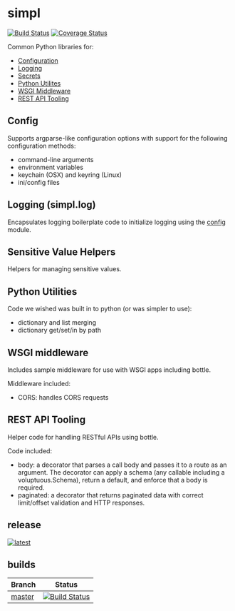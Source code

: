 # simpl
[![Build Status](https://travis-ci.org/checkmate/simpl.svg?branch=master)](https://travis-ci.org/checkmate/simpl)
[![Coverage Status](https://coveralls.io/repos/checkmate/simpl/badge.svg?branch=master)](https://coveralls.io/r/checkmate/simpl?branch=master)

Common Python libraries for:

- [Configuration](#config)
- [Logging](#logging)
- [Secrets](#secrets)
- [Python Utilites](#python)
- [WSGI Middleware](#middleware)
- [REST API Tooling](#rest)

## <a name="config"></a>Config

Supports argparse-like configuration options with support for the following
configuration methods:
- command-line arguments
- environment variables
- keychain (OSX) and keyring (Linux)
- ini/config files

## <a name="logging"></a>Logging (simpl.log)

Encapsulates logging boilerplate code to initialize logging using the
[config](#config) module.

## <a name="secrets"></a>Sensitive Value Helpers

Helpers for managing sensitive values.


## <a name="python"></a>Python Utilities

Code we wished was built in to python (or was simpler to use):
- dictionary and list merging
- dictionary get/set/in by path

## <a name="middleware"></a>WSGI middleware

Includes sample middleware for use with WSGI apps including bottle.

Middleware included:
- CORS: handles CORS requests


## <a name="rest"></a>REST API Tooling

Helper code for handling RESTful APIs using bottle.

Code included:
- body: a decorator that parses a call body and passes it to a route as an argument. The decorator can apply a schema (any callable including a voluptuous.Schema), return a default, and enforce that a body is required.
- paginated: a decorator that returns paginated data with correct limit/offset validation and HTTP responses.


## release
[![latest](https://img.shields.io/pypi/v/simpl.svg)](https://pypi.python.org/pypi/simpl)

## builds

| Branch        | Status  |
| ------------- | ------------- |
| [master](https://github.com/checkmate/simpl/tree/master)  | [![Build Status](https://travis-ci.org/checkmate/simpl.svg?branch=master)](https://travis-ci.org/checkmate/simpl)  |
